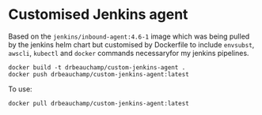 # Customised Jenkins agent 

Based on the `jenkins/inbound-agent:4.6-1` image which was being pulled by the jenkins helm chart but customised by Dockerfile to include `envsubst`, `awscli`, `kubectl` and `docker` commands necessaryfor my jenkins pipelines.

```
docker build -t drbeauchamp/custom-jenkins-agent .
docker push drbeauchamp/custom-jenkins-agent:latest
```

To use:
```
docker pull drbeauchamp/custom-jenkins-agent:latest
```
